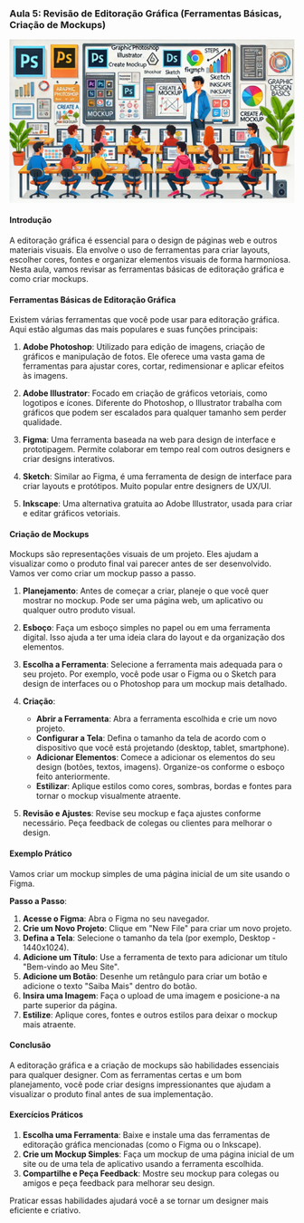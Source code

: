 ### Aula 5: Revisão de Editoração Gráfica (Ferramentas Básicas, Criação de Mockups)
![](./assets/05.jpeg)
#### Introdução

A editoração gráfica é essencial para o design de páginas web e outros materiais visuais. Ela envolve o uso de ferramentas para criar layouts, escolher cores, fontes e organizar elementos visuais de forma harmoniosa. Nesta aula, vamos revisar as ferramentas básicas de editoração gráfica e como criar mockups.

#### Ferramentas Básicas de Editoração Gráfica

Existem várias ferramentas que você pode usar para editoração gráfica. Aqui estão algumas das mais populares e suas funções principais:

1. **Adobe Photoshop**: Utilizado para edição de imagens, criação de gráficos e manipulação de fotos. Ele oferece uma vasta gama de ferramentas para ajustar cores, cortar, redimensionar e aplicar efeitos às imagens.

2. **Adobe Illustrator**: Focado em criação de gráficos vetoriais, como logotipos e ícones. Diferente do Photoshop, o Illustrator trabalha com gráficos que podem ser escalados para qualquer tamanho sem perder qualidade.

3. **Figma**: Uma ferramenta baseada na web para design de interface e prototipagem. Permite colaborar em tempo real com outros designers e criar designs interativos.

4. **Sketch**: Similar ao Figma, é uma ferramenta de design de interface para criar layouts e protótipos. Muito popular entre designers de UX/UI.

5. **Inkscape**: Uma alternativa gratuita ao Adobe Illustrator, usada para criar e editar gráficos vetoriais.

#### Criação de Mockups

Mockups são representações visuais de um projeto. Eles ajudam a visualizar como o produto final vai parecer antes de ser desenvolvido. Vamos ver como criar um mockup passo a passo.

1. **Planejamento**: Antes de começar a criar, planeje o que você quer mostrar no mockup. Pode ser uma página web, um aplicativo ou qualquer outro produto visual.

2. **Esboço**: Faça um esboço simples no papel ou em uma ferramenta digital. Isso ajuda a ter uma ideia clara do layout e da organização dos elementos.

3. **Escolha a Ferramenta**: Selecione a ferramenta mais adequada para o seu projeto. Por exemplo, você pode usar o Figma ou o Sketch para design de interfaces ou o Photoshop para um mockup mais detalhado.

4. **Criação**:
   - **Abrir a Ferramenta**: Abra a ferramenta escolhida e crie um novo projeto.
   - **Configurar a Tela**: Defina o tamanho da tela de acordo com o dispositivo que você está projetando (desktop, tablet, smartphone).
   - **Adicionar Elementos**: Comece a adicionar os elementos do seu design (botões, textos, imagens). Organize-os conforme o esboço feito anteriormente.
   - **Estilizar**: Aplique estilos como cores, sombras, bordas e fontes para tornar o mockup visualmente atraente.

5. **Revisão e Ajustes**: Revise seu mockup e faça ajustes conforme necessário. Peça feedback de colegas ou clientes para melhorar o design.

#### Exemplo Prático

Vamos criar um mockup simples de uma página inicial de um site usando o Figma.

**Passo a Passo**:

1. **Acesse o Figma**: Abra o Figma no seu navegador.
2. **Crie um Novo Projeto**: Clique em "New File" para criar um novo projeto.
3. **Defina a Tela**: Selecione o tamanho da tela (por exemplo, Desktop - 1440x1024).
4. **Adicione um Título**: Use a ferramenta de texto para adicionar um título "Bem-vindo ao Meu Site".
5. **Adicione um Botão**: Desenhe um retângulo para criar um botão e adicione o texto "Saiba Mais" dentro do botão.
6. **Insira uma Imagem**: Faça o upload de uma imagem e posicione-a na parte superior da página.
7. **Estilize**: Aplique cores, fontes e outros estilos para deixar o mockup mais atraente.

#### Conclusão

A editoração gráfica e a criação de mockups são habilidades essenciais para qualquer designer. Com as ferramentas certas e um bom planejamento, você pode criar designs impressionantes que ajudam a visualizar o produto final antes de sua implementação.

#### Exercícios Práticos

1. **Escolha uma Ferramenta**: Baixe e instale uma das ferramentas de editoração gráfica mencionadas (como o Figma ou o Inkscape).
2. **Crie um Mockup Simples**: Faça um mockup de uma página inicial de um site ou de uma tela de aplicativo usando a ferramenta escolhida.
3. **Compartilhe e Peça Feedback**: Mostre seu mockup para colegas ou amigos e peça feedback para melhorar seu design.

Praticar essas habilidades ajudará você a se tornar um designer mais eficiente e criativo.